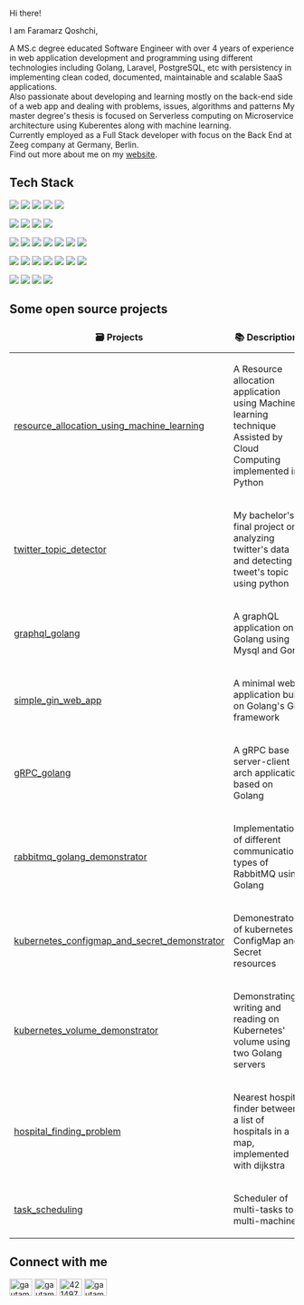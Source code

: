 Hi there! 

I am Faramarz Qoshchi,

A MS.c degree educated Software Engineer with over 4 years of experience in web application development and programming using different technologies including Golang, Laravel, PostgreSQL, etc with persistency in implementing clean coded, documented, maintainable and scalable SaaS applications.    
Also passionate about developing and learning mostly on the back-end side of a web app and dealing with problems, issues, algorithms and patterns
My master degree's thesis is focused on Serverless computing on Microservice architecture using Kuberentes along with
machine learning.    
Currently employed as a Full Stack developer with focus on the Back End at Zeeg company at Germany, Berlin.    
Find out more about me on my <a href="faramarzq.github.io/">website</a>.


<h2>Tech Stack</h2>

![](https://img.shields.io/badge/Code-informational?style=flat&logoColor=red&color=red)
![](https://img.shields.io/badge/Golang-informational?style=flat&logo=go&logoColor=white&color=blue)
![](https://img.shields.io/badge/PHP-informational?style=flat&logo=php&logoColor=white&color=blue)
![](https://img.shields.io/badge/JavaScript-informational?style=flat&logo=javascript&logoColor=white&color=blue)
![](https://img.shields.io/badge/Python-informational?style=flat&logo=python&logoColor=white&color=blue)

![](https://img.shields.io/badge/Database-informational?style=flat&logoColor=red&color=red)
![](https://img.shields.io/badge/Redis-informational?style=flat&logo=redis&logoColor=white&color=blue)
![](https://img.shields.io/badge/PostgreSQL-informational?style=flat&logo=postgresql&logoColor=white&color=blue)
![](https://img.shields.io/badge/MySQL-informational?style=flat&logo=mysql&logoColor=white&color=blue)

![](https://img.shields.io/badge/Framework-informational?style=flat&logoColor=red&color=red)
![](https://img.shields.io/badge/Gin-informational?style=flat&logo=gin&logoColor=white&color=blue)
![](https://img.shields.io/badge/Gorm-informational?style=flat&logo=go&logoColor=white&color=blue)
![](https://img.shields.io/badge/Laravel-informational?style=flat&logo=laravel&logoColor=white&color=blue)
![](https://img.shields.io/badge/Vue-informational?style=flat&logo=vue.js&logoColor=white&color=blue)
![](https://img.shields.io/badge/Bootstrap-informational?style=flat&logo=bootstrap&logoColor=white&color=blue)
![](https://img.shields.io/badge/Jquery-informational?style=flat&logo=jquery&logoColor=white&color=blue)

![](https://img.shields.io/badge/Tool-informational?style=flat&logoColor=red&color=red)
![](https://img.shields.io/badge/Git-informational?style=flat&logo=git&logoColor=white&color=blue)
![](https://img.shields.io/badge/Docker-informational?style=flat&logo=docker&logoColor=white&color=blue)
![](https://img.shields.io/badge/Kubernetes-informational?style=flat&logo=kubernetes&logoColor=white&color=blue)
![](https://img.shields.io/badge/gRPC-informational?style=flat&logo=google&logoColor=white&color=blue)
![](https://img.shields.io/badge/Graphql-informational?style=flat&logo=graphql&logoColor=white&color=blue)
![](https://img.shields.io/badge/Rabbitmq-informational?style=flat&logo=rabbitmq&logoColor=white&color=blue)

![](https://img.shields.io/badge/OS-informational?style=flat&logoColor=red&color=red)
![](https://img.shields.io/badge/Linux-informational?style=flat&logo=linux&logoColor=white&color=blue)
![](https://img.shields.io/badge/Debian-informational?style=flat&logo=debian&logoColor=white&color=blue)
![](https://img.shields.io/badge/ubuntu-informational?style=flat&logo=ubuntu&logoColor=white&color=blue)



<h2>Some open source projects</h2>

<table>
    <thead align="center">
        <tr border: none;>
            <td><b>🗃️ Projects</b></td>
            <td><b>📚 Descriptions</b></td>
            <td><b>🎒 Tech Stack</b></td>
        </tr>
    </thead>
    <tbody>
        <tr>
            <td>
                <p>
                    <a href="https://github.com/faramarzQ/resource_allocation_using_machine_learning">resource_allocation_using_machine_learning</a>
                </p>
            </td>
            <td>
                <p margin="auto">A Resource allocation application using Machine learning technique Assisted by Cloud Computing implemented in Python</p>
            </td>
            <td> Python </td>
        </tr>
        <tr>
            <td>
                <p>
                    <a href="https://github.com/faramarzQ/twitter_topic_detector">twitter_topic_detector</a>
                </p>
            </td>
            <td>
                <p margin="auto">My bachelor's final project on analyzing twitter's data and detecting tweet's topic using python</p>
            </td>
            <td> Python </td>
        </tr>
        <tr>
            <td>
                <p>
                    <a href="https://github.com/faramarzQ/graphql_golang">graphql_golang</a>
                </p>
            </td>
            <td>
                <p margin="auto">A graphQL application on Golang using Mysql and Gorm</p>
            </td>
            <td> Golang </td>
        </tr>
        <tr>
            <td>
                <p>
                    <a href="https://github.com/faramarzQ/simple_gin_web_app">simple_gin_web_app</a>
                </p>
            </td>
            <td>
                <p margin="auto">A minimal web application built on Golang's Gin framework</p>
            </td>
            <td> Golang </td>
        </tr>
        <tr>
            <td>
                <p>
                    <a href="https://github.com/faramarzQ/gRPC_golang">gRPC_golang</a>
                </p>
            </td>
            <td>
                <p margin="auto">A gRPC base server-client arch application based on Golang</p>
            </td>
            <td> Golang </td>
        </tr>
        <tr>
            <td>
                <p>
                    <a href="https://github.com/faramarzQ/rabbitmq_golang_demonstrator">rabbitmq_golang_demonstrator</a>
                </p>
            </td>
            <td>
                <p margin="auto">Implementations of different communication types of RabbitMQ using Golang</p>
            </td>
            <td> Golang </td>
        </tr>
        <tr>
            <td>
                <p>
                    <a href="https://github.com/faramarzQ/kubernetes_configmap_and_secret_demonstrator">kubernetes_configmap_and_secret_demonstrator</a>
                </p>
            </td>
            <td>
                <p margin="auto">Demonestrator of kubernetes ConfigMap and Secret resources</p>
            </td>
            <td> Kubernetes </td>
        </tr>
        <tr>
            <td>
                <p>
                    <a href="https://github.com/faramarzQ/kubernetes_volume_demonstrator">kubernetes_volume_demonstrator</a>
                </p>
            </td>
            <td>
                <p margin="auto">Demonstrating writing and reading on Kubernetes' volume using two Golang servers</p>
            </td>
            <td> Kubernetes </td>
        </tr>
        <tr>
            <td>
                <p>
                    <a href="https://github.com/faramarzQ/hospital_finding_problem">hospital_finding_problem</a>
                </p>
            </td>
            <td>
                <p margin="auto">Nearest hospital finder between a list of hospitals in a map, implemented with dijkstra</p>
            </td>
            <td> Javascript </td>
        </tr>
        <tr>
            <td>
                <p>
                    <a href="https://github.com/faramarzQ/task_scheduling">task_scheduling</a>
                </p>
            </td>
            <td>
                <p margin="auto">Scheduler of multi-tasks to multi-machines </p>
            </td>
            <td> Python </td>
        </tr>
    </tbody>
</table>


<h2>Connect with me</h2>

<p align="left">
    <a href="https://twitter.com/qfaramarz" target="blank"><img align="center"
            src="https://raw.githubusercontent.com/rahuldkjain/github-profile-readme-generator/master/src/images/icons/Social/twitter.svg"
            alt="gautamkrishnar" height="30" width="40" /></a>
    <a href="https://linkedin.com/in/faramarz-q" target="blank"><img align="center"
            src="https://raw.githubusercontent.com/rahuldkjain/github-profile-readme-generator/master/src/images/icons/Social/linked-in-alt.svg"
            alt="gautamkrishnar" height="30" width="40" /></a>
    <a href="https://stackoverflow.com/users/7354378/faramarz" target="blank"><img align="center"
            src="https://raw.githubusercontent.com/rahuldkjain/github-profile-readme-generator/master/src/images/icons/Social/stack-overflow.svg"
            alt="4214976" height="30" width="40" /></a>
    <a href="https://instagram.com/faramarz_q" target="blank"><img align="center"
            src="https://raw.githubusercontent.com/rahuldkjain/github-profile-readme-generator/master/src/images/icons/Social/instagram.svg"
            alt="gautamkrishnar" height="30" width="40" /></a>
